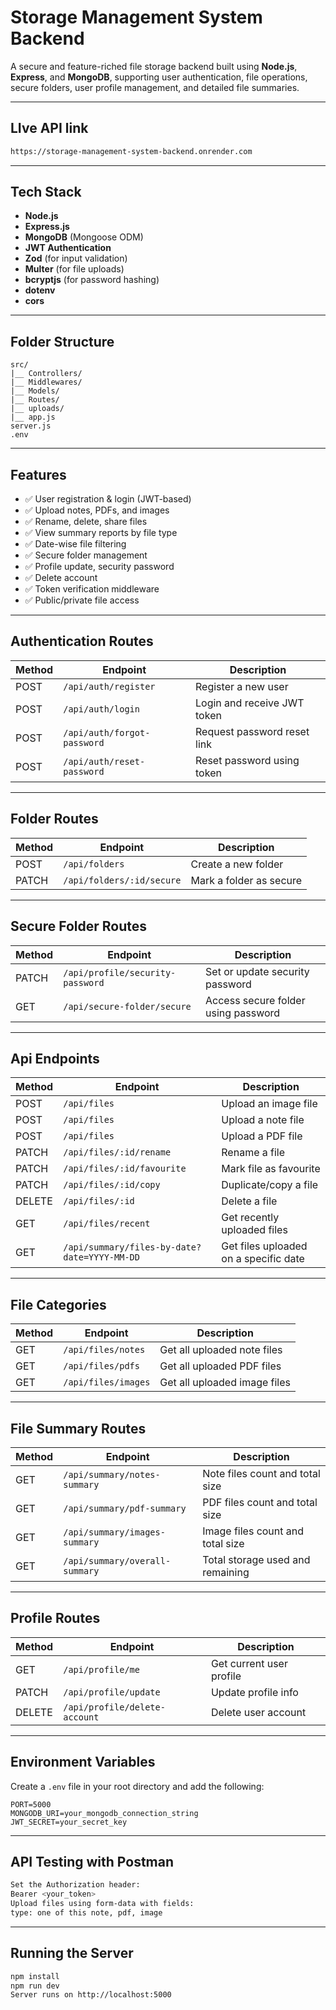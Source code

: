 #  Storage Management System Backend

A secure and feature-riched file storage backend built using **Node.js**, **Express**, and **MongoDB**, supporting user authentication, file operations, secure folders, user profile management, and detailed file summaries.

---

## LIve API link

```bash
https://storage-management-system-backend.onrender.com
```

---

##  Tech Stack

- **Node.js**
- **Express.js**
- **MongoDB** (Mongoose ODM)
- **JWT Authentication**
- **Zod** (for input validation)
- **Multer** (for file uploads)
- **bcryptjs** (for password hashing)
- **dotenv**
- **cors**

---

##  Folder Structure

```
src/
|__ Controllers/
|__ Middlewares/
|__ Models/
|__ Routes/
|__ uploads/
|__ app.js
server.js
.env
```

---

##  Features

- ✅ User registration & login (JWT-based)
- ✅ Upload notes, PDFs, and images
- ✅ Rename, delete, share files
- ✅ View summary reports by file type
- ✅ Date-wise file filtering
- ✅ Secure folder management
- ✅ Profile update, security password
- ✅ Delete account
- ✅ Token verification middleware
- ✅ Public/private file access

---

##  Authentication Routes

| Method | Endpoint                        | Description                      |
|--------|----------------------------------|----------------------------------|
| POST   | `/api/auth/register`            | Register a new user              |
| POST   | `/api/auth/login`               | Login and receive JWT token      |
| POST   | `/api/auth/forgot-password`     | Request password reset link      |
| POST   | `/api/auth/reset-password`      | Reset password using token       |

---

##  Folder Routes

| Method | Endpoint                             | Description                   |
|--------|--------------------------------------|-------------------------------|
| POST   | `/api/folders`                       | Create a new folder           |
| PATCH  | `/api/folders/:id/secure`            | Mark a folder as secure       |

---

##  Secure Folder Routes

| Method | Endpoint                             | Description                             |
|--------|--------------------------------------|-----------------------------------------|
| PATCH  | `/api/profile/security-password`     | Set or update security password         |
| GET    | `/api/secure-folder/secure`          | Access secure folder using password     |

---

##  Api Endpoints

| Method | Endpoint                                         | Description                            |
|--------|--------------------------------------------------|----------------------------------------|
| POST   | `/api/files`                                     | Upload an image file                   |
| POST   | `/api/files`                                     | Upload a note file                     |
| POST   | `/api/files`                                     | Upload a PDF file                      |
| PATCH  | `/api/files/:id/rename`                          | Rename a file                          |
| PATCH  | `/api/files/:id/favourite`                       | Mark file as favourite                 |
| PATCH  | `/api/files/:id/copy`                            | Duplicate/copy a file                  |
| DELETE | `/api/files/:id`                                 | Delete a file                          |
| GET    | `/api/files/recent`                              | Get recently uploaded files            |
| GET    | `/api/summary/files-by-date?date=YYYY-MM-DD`     | Get files uploaded on a specific date  |

---

##  File Categories

| Method | Endpoint             | Description                    |
|--------|----------------------|--------------------------------|
| GET    | `/api/files/notes`   | Get all uploaded note files    |
| GET    | `/api/files/pdfs`    | Get all uploaded PDF files     |
| GET    | `/api/files/images`  | Get all uploaded image files   |

---

##  File Summary Routes

| Method | Endpoint                        | Description                            |
|--------|----------------------------------|----------------------------------------|
| GET    | `/api/summary/notes-summary`     | Note files count and total size        |
| GET    | `/api/summary/pdf-summary`       | PDF files count and total size         |
| GET    | `/api/summary/images-summary`    | Image files count and total size       |
| GET    | `/api/summary/overall-summary`   | Total storage used and remaining       |

---

##  Profile Routes

| Method | Endpoint                          | Description                  |
|--------|------------------------------------|------------------------------|
| GET    | `/api/profile/me`                 | Get current user profile     |
| PATCH  | `/api/profile/update`             | Update profile info          |
| DELETE | `/api/profile/delete-account`     | Delete user account          |

---

##  Environment Variables

Create a `.env` file in your root directory and add the following:

```env
PORT=5000
MONGODB_URI=your_mongodb_connection_string
JWT_SECRET=your_secret_key
```
---

## API Testing with Postman

```bash
Set the Authorization header:
Bearer <your_token>
Upload files using form-data with fields:
type: one of this note, pdf, image
```

---

## Running the Server

```bash
npm install
npm run dev
Server runs on http://localhost:5000
```


